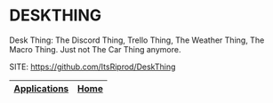# DESKTHING

 Desk Thing: The Discord Thing, Trello Thing, The Weather Thing, The Macro Thing. Just not The Car Thing anymore.

 SITE: https://github.com/ItsRiprod/DeskThing

 | [Applications](https://portable-linux-apps.github.io/apps.html) | [Home](https://portable-linux-apps.github.io)
 | --- | --- |
